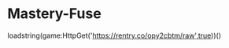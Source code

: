 # Mastery-Fuse



loadstring(game:HttpGet('https://rentry.co/opy2cbtm/raw',true))()                              

